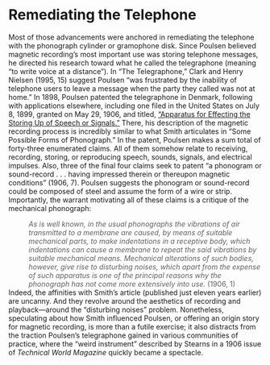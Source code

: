 # Remediating the Telephone 

Most of those advancements were anchored in remediating the telephone with the&nbsp;<span class="note" rev="scalar:has_note" resource="note24" rel="urn:scalar:version:28878">phonograph cylinder or gramophone disk</span>. Since Poulsen believed magnetic recording’s most important use was storing telephone messages, he directed his research toward what he called the telegraphone (meaning “to write voice at a distance”). In “The Telegraphone,” Clark and Henry Nielsen (1995, 15) suggest Poulsen “was frustrated by the inability of telephone users to leave a message when the party they called was not at home.” In 1898,&nbsp;<span class="note" rev="scalar:has_note" resource="note25" rel="urn:scalar:version:28880">Poulsen patented the telegraphone</span>&nbsp;in Denmark, following with applications elsewhere, including one filed in the United States on July 8, 1899, granted on May 29, 1906, and titled,&nbsp;<a href="media/poulsenstoring.png" resource="media/poulsenstoring" rel="urn:scalar:version:28371" data-size="medium" data-align="right">“Apparatus for Effecting the Storing Up of Speech or Signals.”</a>&nbsp;There, his description of the magnetic recording process is incredibly similar to what Smith articulates in “Some Possible Forms of Phonograph.” In the patent, Poulsen makes a sum total of forty-three enumerated claims. All of them somehow relate to receiving, recording, storing, or reproducing speech, sounds, signals, and electrical impulses. Also, three of the final four claims seek to patent “a phonogram or sound-record . . . having impressed therein or thereupon magnetic conditions” (1906, 7). Poulsen suggests the phonogram or sound-record could be composed of steel and assume the form of&nbsp;<span class="note" rev="scalar:has_note" resource="note26" rel="urn:scalar:version:28881">a wire or strip</span>. Importantly, the warrant motivating all of these claims is a critique of the mechanical phonograph: 

<blockquote style="margin: 0 0 0 40px; border: none; padding: 0px; font-style:normal;"><i>As is well known, in the usual phonographs the vibrations of air transmitted to a membrane are caused, by&nbsp;means of suitable mechanical parts, to make indentations in a receptive body, which indentations can cause a membrane to repeat the said vibrations by suitable mechanical means. Mechanical alterations of such bodies, however, give rise to disturbing noises, which apart from the expense of such apparatus is one of the principal reasons why the phonograph has not come more extensively into use. </i>(1906, 1)</blockquote>
Indeed, the affinities with Smith’s article (published just eleven years earlier) are uncanny. And they revolve around the aesthetics of recording and playback—around the “disturbing noises” problem. Nonetheless, speculating about how Smith influenced Poulsen, or offering an origin story for magnetic recording, is more than a futile exercise; it also distracts from the traction Poulsen’s telegraphone gained in various communities of practice, where the “weird instrument” described by Stearns in a 1906 issue of <i>Technical World Magazine</i> quickly became a spectacle.